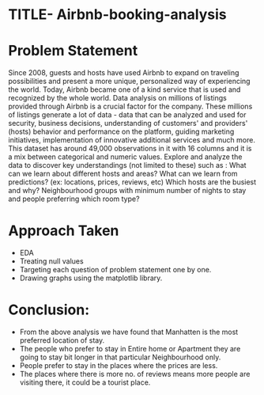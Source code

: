 # TITLE- Airbnb-booking-analysis
# Problem Statement
Since 2008, guests and hosts have used Airbnb to expand on traveling possibilities and present a more unique, personalized way of experiencing the world. Today, Airbnb became one of a kind service that is used and recognized by the whole world. Data analysis on millions of listings provided through Airbnb is a crucial factor for the company. These millions of listings generate a lot of data - data that can be analyzed and used for security, business decisions, understanding of customers' and providers' (hosts) behavior and performance on the platform, guiding marketing initiatives, implementation of innovative additional services and much more.
This dataset has around 49,000 observations in it with 16 columns and it is a mix between categorical and numeric values.
Explore and analyze the data to discover key understandings (not limited to these) such as :
What can we learn about different hosts and areas?
What can we learn from predictions? (ex: locations, prices, reviews, etc)
Which hosts are the busiest and why?
Neighbourhood groups with minimum number of nights to stay and people preferring which room type? </b>

# Approach Taken
* EDA
* Treating null values
* Targeting each question of problem statement one by one.
* Drawing graphs using the matplotlib library.

# Conclusion:
* From the above analysis we have found that Manhatten is the most preferred location of stay.
* The people who prefer to stay in Entire home or Apartment they are going to stay bit longer in that particular Neighbourhood only.
* People prefer to stay in the places where the prices are less.
* The places where there is more no. of reviews means more people are visiting there, it could be a tourist place.

